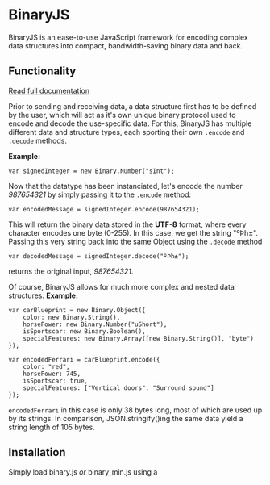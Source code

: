 # BinaryJS
BinaryJS is an ease-to-use JavaScript framework for encoding complex data structures into compact, bandwidth-saving binary data and back.

## Functionality
[Read full documentation](./ref/reference.md)

Prior to sending and receiving data, a data structure first has to be defined by the user, which will act as it's own unique binary protocol used to encode and decode the use-specific data. For this, BinaryJS has multiple different data and structure types, each sporting their own `.encode` and `.decode` methods.

**Example:**
```
var signedInteger = new Binary.Number("sInt");
```
Now that the datatype has been instanciated, let's encode the number *987654321* by simply passing it to the `.encode` method:
```
var encodedMessage = signedInteger.encode(987654321);
```
This will return the binary data stored in the **UTF-8** format, where every character encodes one byte (0-255). In this case, we get the string "ºÞh±". Passing this very string back into the same Object using the `.decode` method
```
var decodedMessage = signedInteger.decode("ºÞh±");
```
returns the original input, *987654321*.

Of course, BinaryJS allows for much more complex and nested data structures. 
**Example:**
```
var carBlueprint = new Binary.Object({
    color: new Binary.String(),
    horsePower: new Binary.Number("uShort"),
    isSportscar: new Binary.Boolean(),
    specialFeatures: new Binary.Array([new Binary.String()], "byte")
});

var encodedFerrari = carBlueprint.encode({
    color: "red",
    horsePower: 745,
    isSportscar: true,
    specialFeatures: ["Vertical doors", "Surround sound"]
});
```
`encodedFerrari` in this case is only 38 bytes long, most of which are used up by its strings. In comparison, JSON.stringify()ing the same data yield a string length of 105 bytes.

## Installation
Simply load binary.js *or* binary_min.js using a <script> tag or require it using Node.
